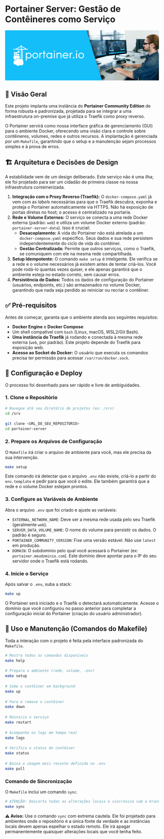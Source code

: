 # Portainer Server: Gestão de Contêineres como Serviço

<!-- markdownlint-disable-next-line MD033 -->
<p align="center"><img src="https://github.com/portainer/portainer/blob/develop/app/assets/images/portainer-github-banner.png?raw=true" alt="Portainer Banner" title="portainer"></p>

## 🎯 Visão Geral

Este projeto implanta uma instância do **Portainer Community Edition** de forma robusta e padronizada, projetada para se integrar a uma infraestrutura on-premise que já utiliza o Traefik como proxy reverso.

O Portainer servirá como nossa interface gráfica de gerenciamento (GUI) para o ambiente Docker, oferecendo uma visão clara e controle sobre contêineres, volumes, redes e outros recursos. A implantação é gerenciada por um `Makefile`, garantindo que o setup e a manutenção sejam processos simples e à prova de erros.

## 🏗️ Arquitetura e Decisões de Design

A estabilidade vem de um design deliberado. Este serviço não é uma ilha; ele foi projetado para ser um cidadão de primeira classe na nossa infraestrutura conteinerizada.

1. **Integração com o Proxy Reverso (Traefik):** O `docker-compose.yaml` já vem com as *labels* necessárias para que o Traefik descubra, exponha e proteja o Portainer automaticamente via HTTPS. Não há exposição de portas diretas no host; o acesso é centralizado na portaria.
2. **Rede e Volume Externos:** O serviço se conecta a uma rede Docker externa (padrão: `web`) e utiliza um volume Docker externo (padrão: `portainer-server-data`). Isso é crucial:
      * **Desacoplamento:** A vida do Portainer não está atrelada a um `docker-compose.yaml` específico. Seus dados e sua rede persistem independentemente do ciclo de vida do contêiner.
      * **Gestão Centralizada:** Permite que outros serviços, como o Traefik, se comuniquem com ele na mesma rede compartilhada.
3. **Setup Idempotente:** O comando `make setup` é inteligente. Ele verifica se a rede e o volume necessários já existem antes de tentar criá-los. Você pode rodá-lo quantas vezes quiser, e ele apenas garantirá que o ambiente esteja no estado correto, sem causar erros.
4. **Persistência de Dados:** Todos os dados de configuração do Portainer (usuários, endpoints, etc.) são armazenados no volume Docker, garantindo que nada seja perdido ao reiniciar ou recriar o contêiner.

## ✅ Pré-requisitos

Antes de começar, garanta que o ambiente atenda aos seguintes requisitos:

* **Docker Engine** e **Docker Compose**
* Um shell compatível com `bash` (Linux, macOS, WSL2/Git Bash).
* **Uma instância do Traefik** já rodando e conectada à mesma rede externa (`web`, por padrão). Este projeto depende do Traefik para exposição web.
* **Acesso ao Socket do Docker:** O usuário que executa os comandos precisa ter permissão para acessar `/var/run/docker.sock`.

## 🚀 Configuração e Deploy

O processo foi desenhado para ser rápido e livre de ambiguidades.

### 1\. Clone o Repositório

```bash
# Navegue até seu diretório de projetos (ex: /srv)
cd /srv

git clone <URL_DO_SEU_REPOSITORIO>
cd portainer-server
```

### 2\. Prepare os Arquivos de Configuração

O `Makefile` irá criar o arquivo de ambiente para você, mas ele precisa da sua intervenção.

```bash
make setup
```

Este comando irá detectar que o arquivo `.env` não existe, criá-lo a partir do `env.template` e pedir para que você o edite. Ele também garantirá que a rede e o volume Docker estejam prontos.

### 3\. Configure as Variáveis de Ambiente

Abra o arquivo `.env` que foi criado e ajuste as variáveis:

* `EXTERNAL_NETWORK_NAME`: Deve ser a mesma rede usada pelo seu Traefik (geralmente `web`).
* `SERVER_DATA_VOLUME_NAME`: O nome do volume para persistir os dados. O padrão é seguro.
* `PORTAINER_COMMUNITY_VERSION`: Fixe uma versão estável. Não use `latest` em produção.
* `DOMAIN`: O subdomínio pelo qual você acessará o Portainer (ex: `portainer.meudominio.com`). Este domínio deve apontar para o IP do seu servidor onde o Traefik está rodando.

### 4\. Inicie o Serviço

Após salvar o `.env`, suba a stack:

```bash
make up
```

O Portainer será iniciado e o Traefik o detectará automaticamente. Acesse o domínio que você configurou no passo anterior para completar a configuração inicial do Portainer (criação do usuário administrador).

## 🧰 Uso e Manutenção (Comandos do Makefile)

Toda a interação com o projeto é feita pela interface padronizada do `Makefile`.

```bash
# Mostra todos os comandos disponíveis
make help

# Prepara o ambiente (rede, volume, .env)
make setup

# Sobe o contêiner em background
make up

# Para e remove o contêiner
make down

# Reinicia o serviço
make restart

# Acompanha os logs em tempo real
make logs

# Verifica o status do contêiner
make status

# Baixa a imagem mais recente definida no .env
make pull
```

### Comando de Sincronização

O `Makefile` inclui um comando `sync`.

```bash
# ATENÇÃO: Descarta todas as alterações locais e sincroniza com a branch 'main' remota
make sync
```

**⚠️ Aviso:** Use o comando `sync` com extrema cautela. Ele foi projetado para ambientes onde o repositório é a única fonte da verdade e as instâncias locais devem apenas espelhar o estado remoto. Ele irá apagar permanentemente quaisquer alterações locais que você tenha feito.
